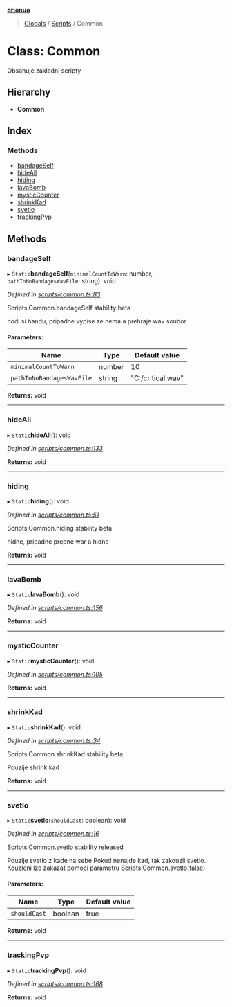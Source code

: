 **[orionuo](../README.md)**

> [Globals](../globals.md) / [Scripts](../modules/scripts.md) / Common

# Class: Common

Obsahuje zakladni scripty

## Hierarchy

* **Common**

## Index

### Methods

* [bandageSelf](scripts.common.md#bandageself)
* [hideAll](scripts.common.md#hideall)
* [hiding](scripts.common.md#hiding)
* [lavaBomb](scripts.common.md#lavabomb)
* [mysticCounter](scripts.common.md#mysticcounter)
* [shrinkKad](scripts.common.md#shrinkkad)
* [svetlo](scripts.common.md#svetlo)
* [trackingPvp](scripts.common.md#trackingpvp)

## Methods

### bandageSelf

▸ `Static`**bandageSelf**(`minimalCountToWarn`: number, `pathToNoBandagesWavFile`: string): void

*Defined in [scripts/common.ts:83](https://github.com/msviha/orionuo/blob/7b19bbe/src/scripts/common.ts#L83)*

Scripts.Common.bandageSelf
stability beta

hodi si bandu, pripadne vypise ze nema a prehraje wav soubor

#### Parameters:

Name | Type | Default value |
------ | ------ | ------ |
`minimalCountToWarn` | number | 10 |
`pathToNoBandagesWavFile` | string | "C:/critical.wav" |

**Returns:** void

___

### hideAll

▸ `Static`**hideAll**(): void

*Defined in [scripts/common.ts:133](https://github.com/msviha/orionuo/blob/7b19bbe/src/scripts/common.ts#L133)*

**Returns:** void

___

### hiding

▸ `Static`**hiding**(): void

*Defined in [scripts/common.ts:51](https://github.com/msviha/orionuo/blob/7b19bbe/src/scripts/common.ts#L51)*

Scripts.Common.hiding
stability beta

hidne, pripadne prepne war a hidne

**Returns:** void

___

### lavaBomb

▸ `Static`**lavaBomb**(): void

*Defined in [scripts/common.ts:156](https://github.com/msviha/orionuo/blob/7b19bbe/src/scripts/common.ts#L156)*

**Returns:** void

___

### mysticCounter

▸ `Static`**mysticCounter**(): void

*Defined in [scripts/common.ts:105](https://github.com/msviha/orionuo/blob/7b19bbe/src/scripts/common.ts#L105)*

**Returns:** void

___

### shrinkKad

▸ `Static`**shrinkKad**(): void

*Defined in [scripts/common.ts:34](https://github.com/msviha/orionuo/blob/7b19bbe/src/scripts/common.ts#L34)*

Scripts.Common.shrinkKad
stability beta

Pouzije shrink kad

**Returns:** void

___

### svetlo

▸ `Static`**svetlo**(`shouldCast`: boolean): void

*Defined in [scripts/common.ts:16](https://github.com/msviha/orionuo/blob/7b19bbe/src/scripts/common.ts#L16)*

Scripts.Common.svetlo
stability released

Pouzije svetlo z kade na sebe
Pokud nenajde kad, tak zakouzli svetlo.
Kouzleni lze zakazat pomoci parametru Scripts.Common.svetlo(false)

#### Parameters:

Name | Type | Default value |
------ | ------ | ------ |
`shouldCast` | boolean | true |

**Returns:** void

___

### trackingPvp

▸ `Static`**trackingPvp**(): void

*Defined in [scripts/common.ts:168](https://github.com/msviha/orionuo/blob/7b19bbe/src/scripts/common.ts#L168)*

**Returns:** void
